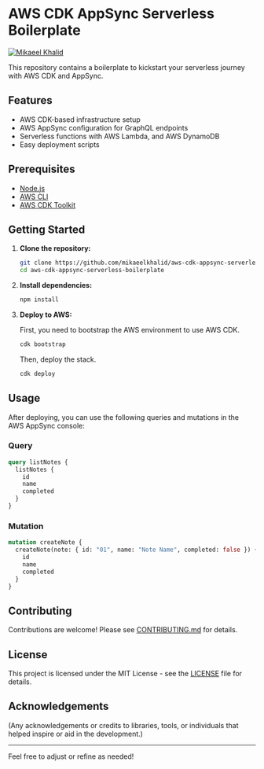 # AWS CDK AppSync Serverless Boilerplate

[![Mikaeel Khalid](https://badgen.now.sh/badge/by/mikaeelkhalid/purple)](https://github.com/mikaeelkhalid)

This repository contains a boilerplate to kickstart your serverless journey with AWS CDK and AppSync.

## Features

- AWS CDK-based infrastructure setup
- AWS AppSync configuration for GraphQL endpoints
- Serverless functions with AWS Lambda, and AWS DynamoDB
- Easy deployment scripts

## Prerequisites

- [Node.js](https://nodejs.org/)
- [AWS CLI](https://aws.amazon.com/cli/)
- [AWS CDK Toolkit](https://docs.aws.amazon.com/cdk/latest/guide/cli.html)

## Getting Started

1. **Clone the repository:**

   ```bash
   git clone https://github.com/mikaeelkhalid/aws-cdk-appsync-serverless-boilerplate.git
   cd aws-cdk-appsync-serverless-boilerplate
   ```

2. **Install dependencies:**

   ```bash
   npm install
   ```

3. **Deploy to AWS:**

   First, you need to bootstrap the AWS environment to use AWS CDK.

   ```bash
   cdk bootstrap
   ```

   Then, deploy the stack.

   ```bash
   cdk deploy
   ```

## Usage

After deploying, you can use the following queries and mutations in the AWS AppSync console:

### Query

```graphql
query listNotes {
  listNotes {
    id
    name
    completed
  }
}
```

### Mutation

```graphql
mutation createNote {
  createNote(note: { id: "01", name: "Note Name", completed: false }) {
    id
    name
    completed
  }
}
```

## Contributing

Contributions are welcome! Please see [CONTRIBUTING.md](CONTRIBUTING.md) for details.

## License

This project is licensed under the MIT License - see the [LICENSE](LICENSE) file for details.

## Acknowledgements

(Any acknowledgements or credits to libraries, tools, or individuals that helped inspire or aid in the development.)

---

Feel free to adjust or refine as needed!
